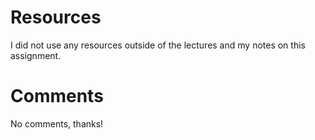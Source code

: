 # Resources
I did not use any resources outside of the lectures and my notes on this assignment.
# Comments
No comments, thanks!
